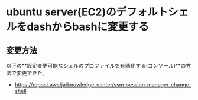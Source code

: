 # ubuntu server(EC2)のデフォルトシェルをdashからbashに変更する
## 変更方法

以下の**設定変更可能なシェルのプロファイルを有効化する(コンソール)**の方法で変更できた。

- https://repost.aws/ja/knowledge-center/ssm-session-manager-change-shell